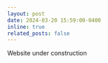 ```yaml
---
layout: post
date: 2024-03-20 15:59:00-0400
inline: true
related_posts: false
---
```


Website under construction
